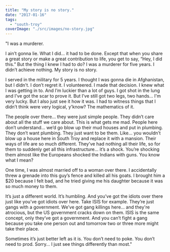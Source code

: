 ```yaml
---
title: "My story is no story."
date: "2017-01-16"
tags: 
  - "south-troy"
coverImage: "./src/images/no-story.jpg"
---
```


"I was a murderer.

I ain’t gonna lie. What I did… it had to be done. Except that when you share a great story or make a great contribution to life, you get to say, “Hey, I did this.” But the thing I knew I had to do? I was a murderer for five years. I didn’t achieve nothing. My story is no story.

I served in the military for 5 years. I thought I was gonna die in Afghanistan, but I didn't. I don’t regret it. I volunteered. I made that decision. I knew what I was getting in to. And I’m luckier than a lot of guys. I got shot in the lung and I've got the scar to prove it. But I’ve still got two legs, two hands… I'm very lucky. But I also just see it how it was. I had to witness things that I didn’t think were very logical, y'know? The mathematics of it.

The people over there… they were just simple people. They didn’t care about all the stuff we care about. This is what gets me mad. People here don’t understand… we’d go blow up their mud houses and put in plumbing. They don’t want plumbing. They just want to be them. Like… you wouldn’t blow up a house here in South Troy and replace it with a mansion. Their ways of life are so much different. They’ve had nothing all their life, so for them to suddenly get all this infrastructure… it’s a shock. You’re shocking them almost like the Europeans shocked the Indians with guns. You know what I mean?

One time, I was almost married off to a woman over there. I accidentally threw a grenade into this guy’s fence and killed all his goats. I brought him a $20 because I felt bad, and he tried giving me his daughter because it was so much money to them.

It’s just a different world. It’s humbling. And you’ve got the idiots over there just like you’ve got idiots over here. Take ISIS for example. They’re just gangs with a government. We’ve got gang killings here… and they're atrocious, but the US government cracks down on them. ISIS is the same concept, only they’ve got a government. And you can’t fight a gang because you take one person out and tomorrow two or three more might take their place.

Sometimes it’s just better left as it is. You don’t need to poke. You don’t need to prod. Sorry… I just see things differently than most."
